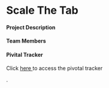 <H1>Scale The Tab</H1>


<h4>Project Description</h4>
<p></p>


<h4> Team Members </h4>
<p></p>


<h4> Pivital Tracker</h4>
<p>Click <a href = "https://www.pivotaltracker.com/n/projects/1446716">here </a> to access the pivotal tracker</p>.






